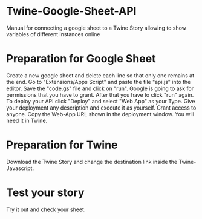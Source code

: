 # Twine-Google-Sheet-API
Manual for connecting a google sheet to a Twine Story allowing to show variables of different instances online

# Preparation for Google Sheet
Create a new google sheet and delete each line so that only one remains at the end. Go to "Extensions/Apps Script" and paste the file "api.js" into the editor. Save the "code.gs" file and click on "run". Google is going to ask for permissions that you have to grant. After that you have to click "run" again. 
To deploy your API click "Deploy" and select "Web App" as your Type. Give your deployment any description and execute it as yourself. Grant access to anyone. 
Copy the Web-App URL shown in the deployment window. You will need it in Twine. 

# Preparation for Twine
Download the Twine Story and change the destination link inside the Twine-Javascript. 

# Test your story
Try it out and check your sheet. 
